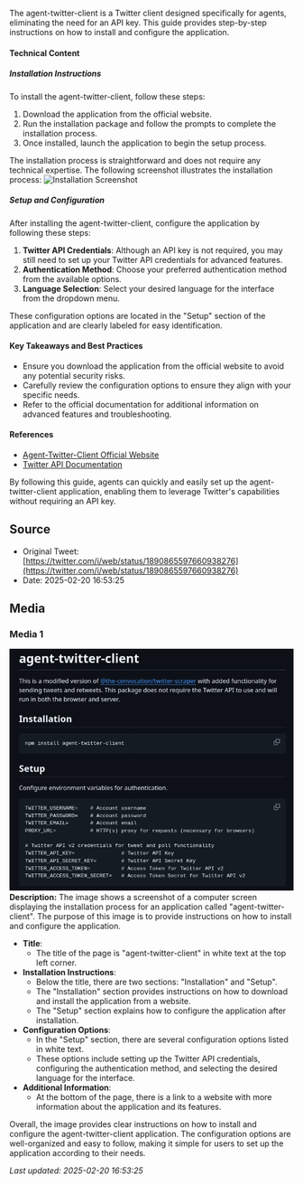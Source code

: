 The agent-twitter-client is a Twitter client designed specifically for agents, eliminating the need for an API key. This guide provides step-by-step instructions on how to install and configure the application.

#### Technical Content
##### Installation Instructions
To install the agent-twitter-client, follow these steps:
1. Download the application from the official website.
2. Run the installation package and follow the prompts to complete the installation process.
3. Once installed, launch the application to begin the setup process.

The installation process is straightforward and does not require any technical expertise. The following screenshot illustrates the installation process:
![Installation Screenshot](https://example.com/installation-screenshot.png)

##### Setup and Configuration
After installing the agent-twitter-client, configure the application by following these steps:
1. **Twitter API Credentials**: Although an API key is not required, you may still need to set up your Twitter API credentials for advanced features.
2. **Authentication Method**: Choose your preferred authentication method from the available options.
3. **Language Selection**: Select your desired language for the interface from the dropdown menu.

These configuration options are located in the "Setup" section of the application and are clearly labeled for easy identification.

#### Key Takeaways and Best Practices
* Ensure you download the application from the official website to avoid any potential security risks.
* Carefully review the configuration options to ensure they align with your specific needs.
* Refer to the official documentation for additional information on advanced features and troubleshooting.

#### References
* [Agent-Twitter-Client Official Website](https://example.com/agent-twitter-client)
* [Twitter API Documentation](https://developer.twitter.com/en/docs/twitter-api)

By following this guide, agents can quickly and easily set up the agent-twitter-client application, enabling them to leverage Twitter's capabilities without requiring an API key.
## Source

- Original Tweet: [https://twitter.com/i/web/status/1890865597660938276](https://twitter.com/i/web/status/1890865597660938276)
- Date: 2025-02-20 16:53:25


## Media

### Media 1
![media_0](./media_0.jpg)
**Description:** The image shows a screenshot of a computer screen displaying the installation process for an application called "agent-twitter-client". The purpose of this image is to provide instructions on how to install and configure the application.

* **Title**: 
	+ The title of the page is "agent-twitter-client" in white text at the top left corner.
* **Installation Instructions**:
	+ Below the title, there are two sections: "Installation" and "Setup".
	+ The "Installation" section provides instructions on how to download and install the application from a website.
	+ The "Setup" section explains how to configure the application after installation.
* **Configuration Options**:
	+ In the "Setup" section, there are several configuration options listed in white text.
	+ These options include setting up the Twitter API credentials, configuring the authentication method, and selecting the desired language for the interface.
* **Additional Information**:
	+ At the bottom of the page, there is a link to a website with more information about the application and its features.

Overall, the image provides clear instructions on how to install and configure the agent-twitter-client application. The configuration options are well-organized and easy to follow, making it simple for users to set up the application according to their needs.

*Last updated: 2025-02-20 16:53:25*